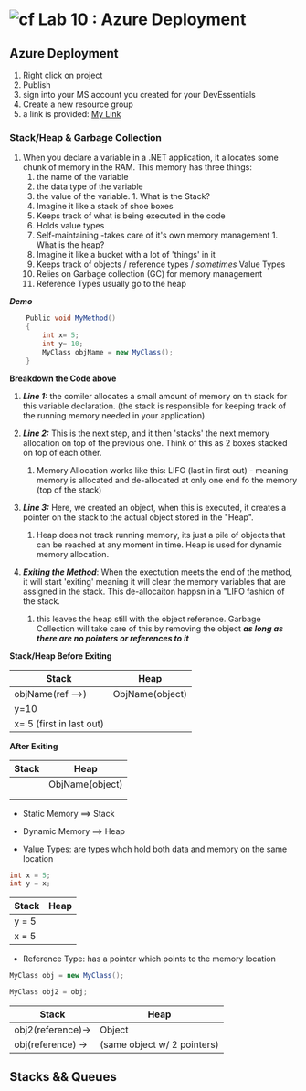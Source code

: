 ![cf](http://i.imgur.com/7v5ASc8.png) Lab 10 : Azure Deployment
=====================================

## Azure Deployment

1. Right click on project
2. Publish
3. sign into your MS account you created for your DevEssentials
4. Create a new resource group
5. a link is provided: [My Link](http://myfirstapp20170922101850.azurewebsites.net/)




### **Stack/Heap & Garbage Collection**
   1. When you declare a variable in a .NET application, 
         it allocates some chunk of memory in the RAM. This memory has three things: 
        1. the name of the variable
        2. the data type of the variable
        3. the value of the variable.
    1. What is the Stack?
       1. Imagine it like a stack of shoe boxes 
       1. Keeps track of what is being executed in the code
       1. Holds value types
       1. Self-maintaining -takes care of it's own memory management
    1. What is the heap?
       1. Imagine it like a bucket with a lot of 'things' in it
       1. Keeps track of objects / reference types / *sometimes* Value Types
       1. Relies on Garbage collection (GC) for memory management
       1. Reference Types usually go to the heap


***Demo***

```csharp
    Public void MyMethod()
    {
        int x= 5;
        int y= 10;
        MyClass objName = new MyClass();
    }   
```

**Breakdown the Code above**
1. ***Line 1:*** the comiler allocates a small amount of memory on th stack for this variable declaration. (the stack is responsible for keeping track of the running memory needed in your application)
1. ***Line 2:*** This is the next step, and it then 'stacks' the next memory allocation on top of the previous one. Think of this as 2 boxes stacked on top of each other. 
   1. Memory Allocation works like this: LIFO (last in first out) - meaning memory is allocated and de-allocated at only one end fo the memory (top of the stack)
1. ***Line 3:*** Here, we created an object, when this is executed, it creates a pointer on the stack to the actual object stored in the "Heap". 
   1. Heap does not track running memory, its just a pile of objects that can be reached at any moment in time. Heap is used for dynamic memory allocation. 

1. ***Exiting the Method***: When the exectution meets the end of the method, it will start 'exiting' meaning it will clear the memory variables that are assigned in the stack. This de-allocaiton happsn in a "LIFO fashion of the stack.
    1. this leaves the heap still with the object reference. Garbage Collection will take care of this by removing the object ***as long as there are no pointers or references to it***


**Stack/Heap Before Exiting**

|Stack           |Heap           |
|----------------|---------------|
|objName(ref -->)|ObjName(object)| 
| y=10 |               | 
|  x= 5  (first in last out)  | | 


**After Exiting**

|Stack           |Heap           |
|----------------|---------------|
||ObjName(object)| 
||               | 
| | | 


- Static Memory ==> Stack
- Dynamic Memory ==> Heap

- Value Types: are types whch hold both data and memory on the same location

```csharp
int x = 5;
int y = x;
```

|Stack           |Heap           |
|----------------|---------------|
|y = 5|| 
|x = 5|| 

- Reference Type: has a pointer which points to the memory location

```csharp
MyClass obj = new MyClass();

MyClass obj2 = obj;
```

|Stack           |Heap           |
|----------------|---------------|
|obj2(reference)->| Object| 
|obj(reference) ->|(same object w/ 2 pointers)| 



## Stacks && Queues